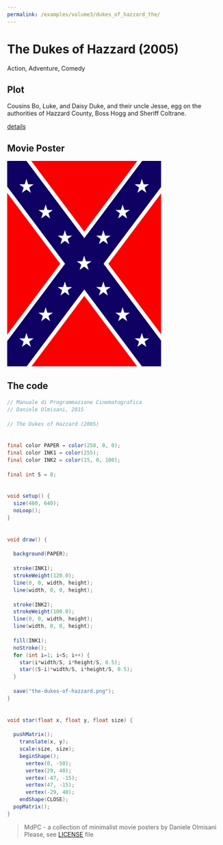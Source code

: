 ```yaml
---
permalink: /examples/volume3/dukes_of_hazzard_the/
---
```

# The Dukes of Hazzard (2005)

Action, Adventure, Comedy

## Plot
Cousins Bo, Luke, and Daisy Duke, and their uncle Jesse, egg on the authorities of Hazzard County, Boss Hogg and Sheriff Coltrane.

[details](https://www.imdb.com/title/tt0377818/)

## Movie Poster
<img src="the-dukes-of-hazzard.png"  width="360px" title="The Dukes of Hazzard">


## The code
```java
// Manuale di Programmazione Cinematografica
// Daniele Olmisani, 2015

// The Dukes of Hazzard (2005)


final color PAPER = color(250, 0, 0);
final color INK1 = color(255);
final color INK2 = color(15, 0, 100);

final int S = 8;


void setup() {
  size(480, 640);
  noLoop();
}


void draw() {
  
  background(PAPER);
  
  stroke(INK1);
  strokeWeight(120.0);
  line(0, 0, width, height);
  line(width, 0, 0, height);
  
  stroke(INK2);
  strokeWeight(100.0);
  line(0, 0, width, height);
  line(width, 0, 0, height);
  
  fill(INK1);
  noStroke();
  for (int i=1; i<S; i++) {
    star(i*width/S, i*height/S, 0.5);
    star((S-i)*width/S, i*height/S, 0.5);
  }
  
  save("the-dukes-of-hazzard.png");
}


void star(float x, float y, float size) {
  
  pushMatrix();
    translate(x, y);
    scale(size, size);
    beginShape();
      vertex(0, -50);
      vertex(29, 40);
      vertex(-47, -15);
      vertex(47, -15);
      vertex(-29, 40);
    endShape(CLOSE);
  popMatrix();
}
```

> MdPC - a collection of minimalist movie posters
> by Daniele Olmisani
> Please, see [LICENSE](../../LICENSE) file
